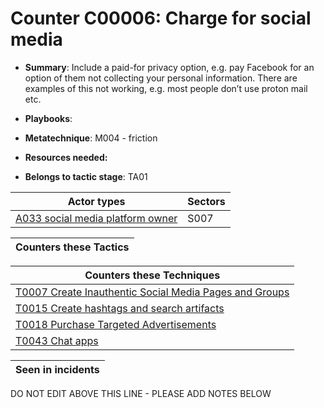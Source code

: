 # Counter C00006: Charge for social media

* **Summary**: Include a paid-for privacy option, e.g. pay Facebook for an option of them not collecting your personal information.  There are examples of this not working, e.g. most people don’t use proton mail etc. 

* **Playbooks**: 

* **Metatechnique**: M004 - friction

* **Resources needed:** 

* **Belongs to tactic stage**: TA01


| Actor types | Sectors |
| ----------- | ------- |
| [A033 social media platform owner](../../generated_pages/actortypes/A033.md) | S007 |



| Counters these Tactics |
| ---------------------- |



| Counters these Techniques |
| ------------------------- |
| [T0007 Create Inauthentic Social Media Pages and Groups](../../generated_pages/techniques/T0007.md) |
| [T0015 Create hashtags and search artifacts](../../generated_pages/techniques/T0015.md) |
| [T0018 Purchase Targeted Advertisements](../../generated_pages/techniques/T0018.md) |
| [T0043 Chat apps](../../generated_pages/techniques/T0043.md) |



| Seen in incidents |
| ----------------- |


DO NOT EDIT ABOVE THIS LINE - PLEASE ADD NOTES BELOW